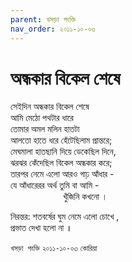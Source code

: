 ```yaml
---
parent: খসড়া পংক্তি
nav_order: ২০১১-১০-০৩
---
```


# অন্ধকার বিকেল শেষে

সেইদিন অন্ধকার বিকেল শেষে  
আমি মেঠো পথটার ধারে  
তোমার অমল মলিন হাতটা  
আলতো হাতে ধরে হেঁটেছিলাম প্রান্তরে;  
মেঘমালা হাতছানি দিয়ে ডেকেছিল দিনে,  
ঝরঝর কেঁদেছিল বিকেল অন্ধকার করে;  
তারপর নেমে এলো আরও গাঢ় আঁধার -  
যে আঁধারেরর অর্থ তুমি বা আমি -  
<span style="padding: 0 0 0 6em; background: transparent;">খুঁজিনি কখনো ।</span>

নিরন্তর: শতবর্ষের ঘুম নেমে এলো চোখে ,  
প্রভাত দেখা হলো না ॥

`খসড়া পংক্তি` `২০১১-১০-০৩` `কোরিয়া`
